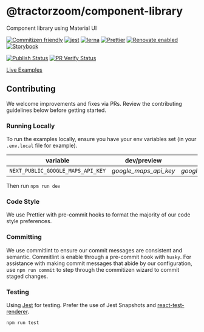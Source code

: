 # @tractorzoom/component-library

Component library using Material UI

[![Commitizen friendly](https://img.shields.io/badge/commitizen-friendly-brightgreen.svg)](http://commitizen.github.io/cz-cli/) [![jest](https://jestjs.io/img/jest-badge.svg)](https://github.com/facebook/jest) [![lerna](https://img.shields.io/badge/maintained%20with-lerna-cc00ff.svg)](https://lerna.js.org/) [![Prettier](https://img.shields.io/badge/code_style-prettier-ff69b4.svg?style=flat-square)](https://github.com/prettier/prettier) [![Renovate enabled](https://img.shields.io/badge/renovate-enabled-brightgreen.svg)](https://renovatebot.com/) [![Storybook](https://cdn.jsdelivr.net/gh/storybookjs/brand@master/badge/badge-storybook.svg)](https://tractorzoom.github.io/virtualized-select/)

[![Publish Status](https://github.com/TractorZoom/component-library/workflows/publish/badge.svg)](https://github.com/TractorZoom/component-library/actions) [![PR Verify Status](https://github.com/TractorZoom/component-library/workflows/pull_request_verify/badge.svg)](https://github.com/TractorZoom/component-library/actions)

[Live Examples](https://component-library-git-master-tractorzoomdevs.vercel.app)

## Contributing

We welcome improvements and fixes via PRs. Review the contributing guidelines below before getting started.

### Running Locally

To run the examples locally, ensure you have your env variables set (in your `.env.local` file for example).

| variable                          | dev/preview           | prod                  |
| --------------------------------- | --------------------- | --------------------- |
| `NEXT_PUBLIC_GOOGLE_MAPS_API_KEY` | _google_maps_api_key_ | _google_maps_api_key_ |

Then run `npm run dev`

### Code Style

We use Prettier with pre-commit hooks to format the majority of our code style preferences.

### Committing

We use commitlint to ensure our commit messages are consistent and semantic. Commitlint is enable through a pre-commit hook with `husky`. For assistance with making commit messages that abide by our configuration, use `npm run commit` to step through the commitizen wizard to commit staged changes.

### Testing

Using [Jest](https://github.com/facebook/jest) for testing. Prefer the use of Jest Snapshots and [react-test-renderer](https://reactjs.org/docs/test-renderer.html).

```
npm run test
```
